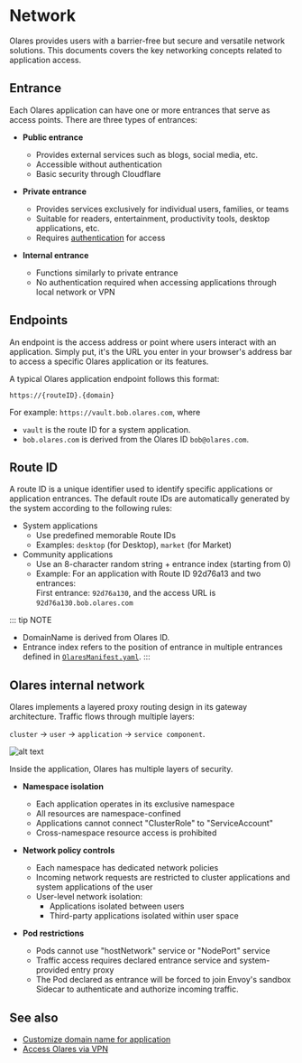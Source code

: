 # Network

Olares provides users with a barrier-free but secure and versatile network solutions. This documents covers the key networking concepts related to application access.

## Entrance

Each Olares application can have one or more entrances that serve as access points. There are three types of entrances:

- **Public entrance**
  - Provides external services such as blogs, social media, etc. 
  - Accessible without authentication 
  - Basic security through Cloudflare

- **Private entrance**
  - Provides services exclusively for individual users, families, or teams
  - Suitable for readers, entertainment, productivity tools, desktop applications, etc.
  - Requires [authentication](account.md#multi-factor-authentication-mfa) for access

- **Internal entrance**
  - Functions similarly to private entrance
  - No authentication required when accessing applications through local network or VPN

## Endpoints

  An endpoint is the access address or point where users interact with an application. Simply put, it's the URL you enter in your browser's address bar to access a specific Olares application or its features. 

  A typical Olares application endpoint follows this format:

    https://{routeID}.{domain}

For example: `https://vault.bob.olares.com`, where

- `vault` is the route ID for a system application.
- `bob.olares.com` is derived from the Olares ID `bob@olares.com`.

## Route ID

A route ID is a unique identifier used to identify specific applications or application entrances. The default route IDs are automatically generated by the system according to the following rules:

- System applications
  - Use predefined memorable Route IDs
  - Examples: `desktop` (for Desktop), `market` (for Market)
- Community applications 
  - Use an 8-character random string + entrance index (starting from 0)
  - Example: For an application with Route ID 92d76a13 and two entrances:<br>
    First entrance: `92d76a130`, and the access URL is `92d76a130.bob.olares.com`

::: tip NOTE
- DomainName is derived from Olares ID.
- Entrance index refers to the position of entrance in multiple entrances defined in [`OlaresManifest.yaml`](../../developer/develop/package/manifest.md).
:::

## Olares internal network

Olares implements a layered proxy routing design in its gateway architecture. Traffic flows through multiple layers:

`cluster` -> `user` -> `application` -> `service component`.

![alt text](/images/overview/olares/image4.jpeg)

Inside the application, Olares has multiple layers of security.

- **Namespace isolation**
  - Each application operates in its exclusive namespace
  - All resources are namespace-confined
  - Applications cannot connect "ClusterRole" to "ServiceAccount"
  - Cross-namespace resource access is prohibited

- **Network policy controls**
  - Each namespace has dedicated network policies
  - Incoming network requests are restricted to cluster applications and system applications of the user
  - User-level network isolation:
    - Applications isolated between users 
    - Third-party applications isolated within user space
- **Pod restrictions**
  - Pods cannot use "hostNetwork" service or "NodePort" service
  - Traffic access requires declared entrance service and system-provided entry proxy
  - The Pod declared as entrance will be forced to join Envoy's sandbox Sidecar to authenticate and authorize incoming traffic.

## See also
- [Customize domain name for application](../tasks/access-settings.md#custom-domain-name)
- [Access Olares via VPN](../tasks/private-network.md)




